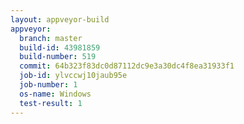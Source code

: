 ```yaml
---
layout: appveyor-build
appveyor:
  branch: master
  build-id: 43981859
  build-number: 519
  commit: 64b323f83dc0d87112dc9e3a30dc4f8ea31933f1
  job-id: ylvccwj10jaub95e
  job-number: 1
  os-name: Windows
  test-result: 1
---
```

